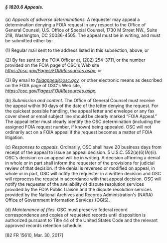 ##### § 1820.6 Appeals. #####

(a) *Appeals of adverse determinations.* A requester may appeal a determination denying a FOIA request in any respect to the Office of General Counsel, U.S. Office of Special Counsel, 1730 M Street NW., Suite 218, Washington, DC 20036-4505. The appeal must be in writing, and must be submitted either by:

(1) Regular mail sent to the address listed in this subsection, above; or

(2) By fax sent to the FOIA Officer at, (202) 254-3711, or the number provided on the FOIA page of OSC's Web site *https://osc.gov/Pages/FOIAResources.aspx;* or

(3) By email to *foiaappeal@osc.gov,* or other electronic means as described on the FOIA page of OSC's Web site, *https://osc.gov/Pages/FOIAResources.aspx.*

(b) *Submission and content.* The Office of General Counsel must receive the appeal within 90 days of the date of the letter denying the request. For the quickest possible handling, the appeal letter and envelope or any fax cover sheet or email subject line should be clearly marked “FOIA Appeal.” The appeal letter must clearly identify the OSC determination (including the assigned FOIA request number, if known) being appealed. OSC will not ordinarily act on a FOIA appeal if the request becomes a matter of FOIA litigation.

(c) *Responses to appeals.* Ordinarily, OSC shall have 20 business days from receipt of the appeal to issue an appeal decision. 5 U.S.C. 552(a)(6)(A)(ii). OSC's decision on an appeal will be in writing. A decision affirming a denial in whole or in part shall inform the requester of the provisions for judicial review of that decision. If the denial is reversed or modified on appeal, in whole or in part, OSC will notify the requester in a written decision and OSC will reprocess the request in accordance with that appeal decision. OSC will notify the requester of the availability of dispute resolution services provided by the FOIA Public Liaison and the dispute resolution services provided by the National Archives and Records Administration's (NARA) Office of Government Information Services (OGIS).

(d) *Maintenance of files.* OSC must preserve federal record correspondence and copies of requested records until disposition is authorized pursuant to Title 44 of the United States Code and the relevant approved records retention schedule.

[82 FR 15610, Mar. 30, 2017]